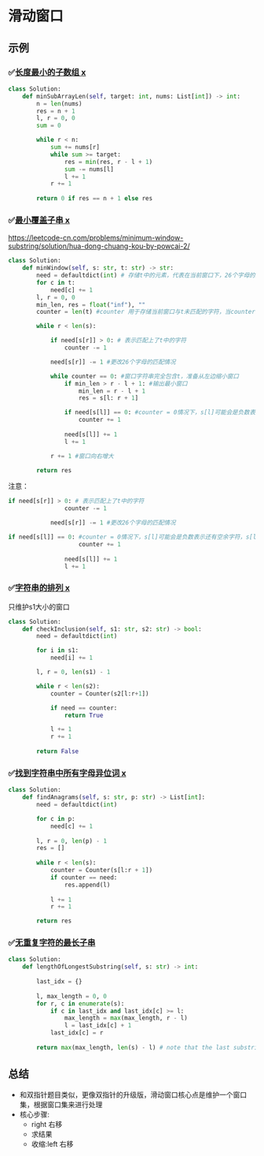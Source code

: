 # 滑动窗口



## 示例



### ✅[长度最小的子数组 x](https://leetcode-cn.com/problems/minimum-size-subarray-sum/)

```python
class Solution:
    def minSubArrayLen(self, target: int, nums: List[int]) -> int:
        n = len(nums)
        res = n + 1
        l, r = 0, 0
        sum = 0

        while r < n:
            sum += nums[r]
            while sum >= target:
                res = min(res, r - l + 1)
                sum -= nums[l]
                l += 1
            r += 1
        
        return 0 if res == n + 1 else res
```



### ✅[最小覆盖子串 x](https://leetcode-cn.com/problems/minimum-window-substring/)

https://leetcode-cn.com/problems/minimum-window-substring/solution/hua-dong-chuang-kou-by-powcai-2/

```Python
class Solution:
    def minWindow(self, s: str, t: str) -> str:
        need = defaultdict(int) # 存储t中的元素，代表在当前窗口下，26个字母的匹配情况，0是刚好匹配，负数是有多余的字符，正数是还需要匹配的字符
        for c in t:
            need[c] += 1
        l, r = 0, 0
        min_len, res = float("inf"), ""
        counter = len(t) #counter 用于存储当前窗口与t未匹配的字符，当counter = 0 时，窗口字符串完全包含t

        while r < len(s):

            if need[s[r]] > 0: # 表示匹配上了t中的字符
                counter -= 1

            need[s[r]] -= 1 #更改26个字母的匹配情况

            while counter == 0: #窗口字符串完全包含t，准备从左边缩小窗口
                if min_len > r - l + 1: #输出最小窗口
                    min_len = r - l + 1
                    res = s[l: r + 1]

                if need[s[l]] == 0: #counter = 0情况下，s[l]可能会是负数表示还有空余字符，s[l]=0表示刚刚好
                    counter += 1
                    
                need[s[l]] += 1
                l += 1

            r += 1 #窗口向右增大

        return res
```

注意：

```python
if need[s[r]] > 0: # 表示匹配上了t中的字符
                counter -= 1

            need[s[r]] -= 1 #更改26个字母的匹配情况
```

```python
if need[s[l]] == 0: #counter = 0情况下，s[l]可能会是负数表示还有空余字符，s[l]=0表示刚刚好
                    counter += 1
                    
                need[s[l]] += 1
                l += 1
```



### ✅[字符串的排列 x](https://leetcode-cn.com/problems/permutation-in-string/)

只维护s1大小的窗口

```python
class Solution:
    def checkInclusion(self, s1: str, s2: str) -> bool:
        need = defaultdict(int)

        for i in s1:
            need[i] += 1

        l, r = 0, len(s1) - 1

        while r < len(s2):
            counter = Counter(s2[l:r+1])

            if need == counter:
                return True

            l += 1
            r += 1
        
        return False
```



### ✅[找到字符串中所有字母异位词 x](https://leetcode-cn.com/problems/find-all-anagrams-in-a-string/)

```Python
class Solution:
    def findAnagrams(self, s: str, p: str) -> List[int]:
        need = defaultdict(int)

        for c in p:
            need[c] += 1
        
        l, r = 0, len(p) - 1
        res = []
        
        while r < len(s):
            counter = Counter(s[l:r + 1])
            if counter == need:
                res.append(l)
            
            l += 1
            r += 1 

        return res
```



### ✅[无重复字符的最长子串](https://leetcode-cn.com/problems/longest-substring-without-repeating-characters/)

```Python
class Solution:
    def lengthOfLongestSubstring(self, s: str) -> int:
        
        last_idx = {}
        
        l, max_length = 0, 0
        for r, c in enumerate(s):
            if c in last_idx and last_idx[c] >= l:
                max_length = max(max_length, r - l)
                l = last_idx[c] + 1
            last_idx[c] = r
        
        return max(max_length, len(s) - l) # note that the last substring is not judged in the loop
```



## 总结

- 和双指针题目类似，更像双指针的升级版，滑动窗口核心点是维护一个窗口集，根据窗口集来进行处理
- 核心步骤:
  - right 右移
  - 求结果
  - 收缩:left 右移
